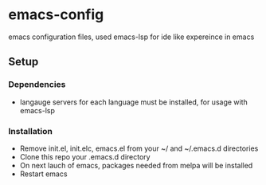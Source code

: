 # emacs-config
emacs configuration files, used emacs-lsp for ide like expereince in emacs 

## Setup
### Dependencies 
- langauge servers for each language must be installed, for usage with emacs-lsp


### Installation
* Remove init.el, init.elc, emacs.el from your ~/ and ~/.emacs.d directories
* Clone this repo your .emacs.d directory
* On next lauch of emacs, packages needed from melpa will be installed
* Restart emacs
